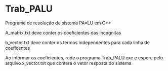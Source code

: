 # Trab_PALU
Programa de resolução de sistema PA=LU em C++

A_matrix.txt deve conter os coeficientes das incógnitas

b_vector.txt deve conter os termos independentes para cada linha de coeficentes

Ao informar os coeficientes, rode o programa Trab_PALU.exe e espere pelo arquivo x_vector.txt que conterá o vetor resposta do sistema 
